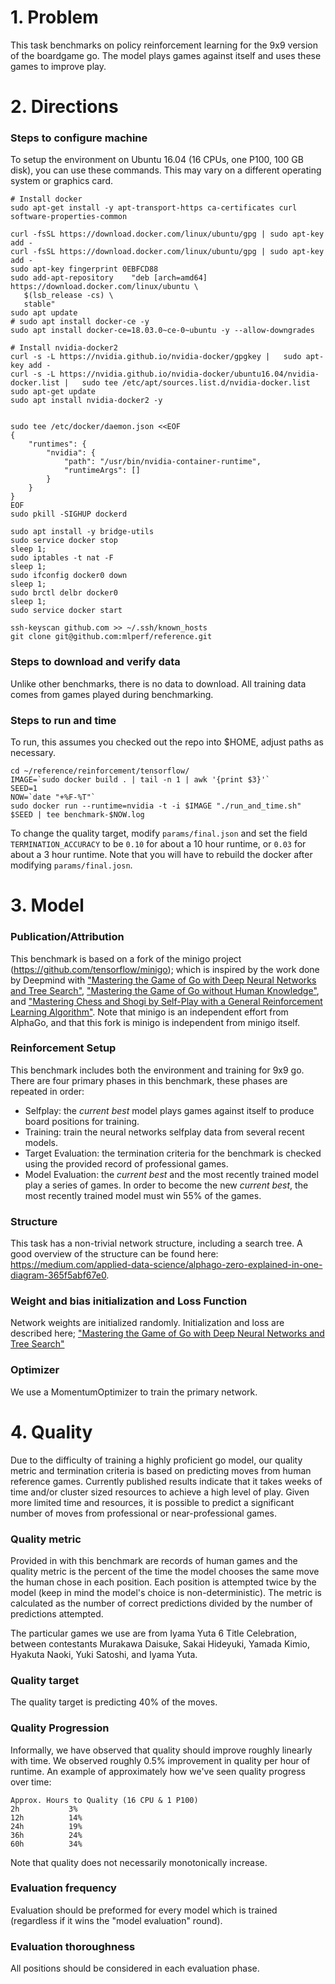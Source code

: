 # 1. Problem
This task benchmarks on policy reinforcement learning for the 9x9 version of the boardgame go. The model plays games against itself and uses these games to improve play.

# 2. Directions
### Steps to configure machine
To setup the environment on Ubuntu 16.04 (16 CPUs, one P100, 100 GB disk), you can use these commands. This may vary on a different operating system or graphics card.

    # Install docker
    sudo apt-get install -y apt-transport-https ca-certificates curl software-properties-common

    curl -fsSL https://download.docker.com/linux/ubuntu/gpg | sudo apt-key add -
    curl -fsSL https://download.docker.com/linux/ubuntu/gpg | sudo apt-key add -
    sudo apt-key fingerprint 0EBFCD88
    sudo add-apt-repository    "deb [arch=amd64] https://download.docker.com/linux/ubuntu \
       $(lsb_release -cs) \
       stable"
    sudo apt update
    # sudo apt install docker-ce -y
    sudo apt install docker-ce=18.03.0~ce-0~ubuntu -y --allow-downgrades

    # Install nvidia-docker2
    curl -s -L https://nvidia.github.io/nvidia-docker/gpgkey |   sudo apt-key add -
    curl -s -L https://nvidia.github.io/nvidia-docker/ubuntu16.04/nvidia-docker.list |   sudo tee /etc/apt/sources.list.d/nvidia-docker.list
    sudo apt-get update
    sudo apt install nvidia-docker2 -y


    sudo tee /etc/docker/daemon.json <<EOF
    {
        "runtimes": {
            "nvidia": {
                "path": "/usr/bin/nvidia-container-runtime",
                "runtimeArgs": []
            }
        }
    }
    EOF
    sudo pkill -SIGHUP dockerd

    sudo apt install -y bridge-utils
    sudo service docker stop
    sleep 1;
    sudo iptables -t nat -F
    sleep 1;
    sudo ifconfig docker0 down
    sleep 1;
    sudo brctl delbr docker0
    sleep 1;
    sudo service docker start

    ssh-keyscan github.com >> ~/.ssh/known_hosts
    git clone git@github.com:mlperf/reference.git

### Steps to download and verify data
Unlike other benchmarks, there is no data to download. All training data comes from games played during benchmarking.

### Steps to run and time

To run, this assumes you checked out the repo into $HOME, adjust paths as necessary.

    cd ~/reference/reinforcement/tensorflow/
    IMAGE=`sudo docker build . | tail -n 1 | awk '{print $3}'`
    SEED=1
    NOW=`date "+%F-%T"`
    sudo docker run --runtime=nvidia -t -i $IMAGE "./run_and_time.sh" $SEED | tee benchmark-$NOW.log
    
To change the quality target, modify `params/final.json` and set the field `TERMINATION_ACCURACY` to be `0.10` for about a 10 hour runtime, or `0.03` for about a 3 hour runtime. Note that you will have to rebuild the docker after modifying `params/final.josn`.

# 3. Model
### Publication/Attribution

This benchmark is based on a fork of the minigo project (https://github.com/tensorflow/minigo); which is inspired by the work done by Deepmind with ["Mastering the Game of Go with Deep Neural Networks and
Tree Search"](https://www.nature.com/articles/nature16961), ["Mastering the Game of Go without Human
Knowledge"](https://www.nature.com/articles/nature24270), and ["Mastering Chess and Shogi by
Self-Play with a General Reinforcement Learning
Algorithm"](https://arxiv.org/abs/1712.01815). Note that minigo is an
independent effort from AlphaGo, and that this fork is minigo is independent from minigo itself. 

### Reinforcement Setup

This benchmark includes both the environment and training for 9x9 go. There are four primary phases in this benchmark, these phases are repeated in order:

 - Selfplay: the *current best* model plays games against itself to produce board positions for training.
 - Training: train the neural networks selfplay data from several recent models. 
 - Target Evaluation: the termination criteria for the benchmark is checked using the provided record of professional games. 
 - Model Evaluation: the *current best* and the most recently trained model play a series of games. In order to become the new *current best*, the most recently trained model must win 55% of the games.

### Structure

This task has a non-trivial network structure, including a search tree. A good overview of the structure can be found here: https://medium.com/applied-data-science/alphago-zero-explained-in-one-diagram-365f5abf67e0. 

### Weight and bias initialization and Loss Function
Network weights are initialized randomly. Initialization and loss are described here;
["Mastering the Game of Go with Deep Neural Networks and Tree Search"](https://www.nature.com/articles/nature16961)

### Optimizer
We use a MomentumOptimizer to train the primary network. 

# 4. Quality

Due to the difficulty of training a highly proficient go model, our quality metric and termination criteria is based on predicting moves from human reference games. Currently published results indicate that it takes weeks of time and/or cluster sized resources to achieve a high level of play. Given more limited time and resources, it is possible to predict a significant number of moves from professional or near-professional games. 

### Quality metric

Provided in with this benchmark are records of human games and the quality metric is the percent of the time the model chooses the same move the human chose in each position. Each position is attempted twice by the model (keep in mind the model's choice is non-deterministic). The metric is calculated as the number of correct predictions divided by the number of predictions attempted. 

The particular games we use are from Iyama Yuta 6 Title Celebration, between contestants Murakawa Daisuke, Sakai Hideyuki, Yamada Kimio, Hyakuta Naoki, Yuki Satoshi, and Iyama Yuta.



### Quality target
The quality target is predicting 40% of the moves.

### Quality Progression
Informally, we have observed that quality should improve roughly linearly with time. We observed roughly 0.5% improvement in quality per hour of runtime. An example of approximately how we've seen quality progress over time:

    Approx. Hours to Quality (16 CPU & 1 P100)
    2h           3%
    12h          14%
    24h          19%
    36h          24%
    60h          34%

Note that quality does not necessarily monotonically increase. 

### Evaluation frequency
Evaluation should be preformed for every model which is trained (regardless if it wins the "model evaluation" round). 

### Evaluation thoroughness
All positions should be considered in each evaluation phase.

